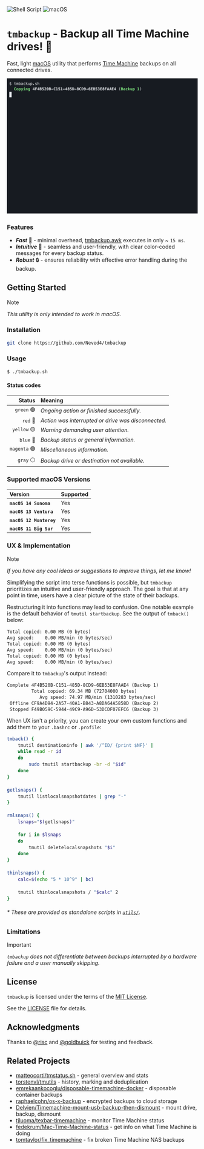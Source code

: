 ![Shell Script](https://img.shields.io/badge/Shell_Script-9DDE66?logo=gnubash&logoColor=000&style=for-the-badge)
![macOS](https://img.shields.io/badge/macOS-000000?style=for-the-badge&logo=apple&logoColor=fff)

# `tmbackup` - Backup all Time Machine drives! 🚀

Fast, light [macOS] utility that performs [Time Machine] backups on all
connected drives.

![](graphics/tmbackup.gif)

### Features

- _**Fast**_ 🚀 - minimal overhead, [tmbackup.awk](tmbackup.awk) executes in only ~ `15 ms`.
- _**Intuitive**_ 🎨 - seamless and user-friendly, with clear color-coded
  messages for every backup status.
- _**Robust**_ 🔒 - ensures reliability with effective error handling during
  the backup.

## Getting Started

> [!NOTE]
> _This utility is only intended to work in macOS._

### Installation

```sh
git clone https://github.com/Neved4/tmbackup
```

### Usage

```console
$ ./tmbackup.sh
```

#### Status codes

|      Status | Meaning                                             |
| ----------: | :-------------------------------------------------- |
|   `green` 🟢 | _Ongoing action or finished successfully._          |
|     `red` 🔴 | _Action was interrupted or drive was disconnected._ |
|  `yellow` 🟡 | _Warning demanding user attention._                 |
|    `blue` 🔵 | _Backup status or general information._             |
| `magenta` 🟣 | _Miscellaneous information._                        |
|    `gray` ⚪️ | _Backup drive or destination not available._        |

### Supported macOS Versions

| Version               | Supported |
| :-------------------- | :-------- |
| **`macOS 14 Sonoma`**   | Yes       |
| **`macOS 13 Ventura`**  | Yes       |
| **`macOS 12 Monterey`** | Yes       |
| **`macOS 11 Big Sur`**  | Yes       |

### UX & Implementation

> [!NOTE]
> _If you have any cool ideas or suggestions to improve things, let me
> know!_

Simplifying the script into terse functions is possible, but `tmbackup`
prioritizes an intuitive and user-friendly approach. The goal is that at
any point in time, users have a clear picture of the state of their
backups.

Restructuring it into functions may lead to confusion. One notable
example is the default behavior of `tmutil startbackup`. See the output of
`tmback()` below:

```log
Total copied: 0.00 MB (0 bytes)
Avg speed:    0.00 MB/min (0 bytes/sec)
Total copied: 0.00 MB (0 bytes)
Avg speed:    0.00 MB/min (0 bytes/sec)
Total copied: 0.00 MB (0 bytes)
Avg speed:    0.00 MB/min (0 bytes/sec)
```

Compare it to `tmbackup`'s output instead:
```log
Complete 4F4B520B-C151-485D-8CD9-6EB53E8FAAE4 (Backup 1)
         Total copied: 69.34 MB (72704000 bytes)
            Avg speed: 74.97 MB/min (1310283 bytes/sec)
 Offline CF9A4D94-2A57-40A1-B843-A8DA64A5858D (Backup 2)
 Stopped F49B059C-5944-49C9-A96D-53DCDF07EFC6 (Backup 3)
```

When UX isn't a priority, you can create your own custom functions
and add them to your `.bashrc` or `.profile`:
```sh
tmback() {
    tmutil destinationinfo | awk '/^ID/ {print $NF}' |
    while read -r id
    do
        sudo tmutil startbackup -br -d "$id"
    done
}

getlsnaps() {
    tmutil listlocalsnapshotdates | grep "-"
}

rmlsnaps() {
    lsnaps="$(getlsnaps)"

    for i in $lsnaps
    do
        tmutil deletelocalsnapshots "$i"
    done
}

thinlsnaps() {
    calc=$(echo "5 * 10^9" | bc)

    tmutil thinlocalsnapshots / "$calc" 2
}
```

###### * These are provided as standalone scripts in [`utils/`](utils/).

### Limitations

> [!IMPORTANT]
> _`tmbackup` does not differentiate between backups interrupted by a
> hardware failure and a user manually skipping._

## License

`tmbackup` is licensed under the terms of the [MIT License].
   
See the [LICENSE](LICENSE) file for details.

## Acknowledgments

Thanks to [@risc] and [@goldbuick] for testing and feedback.

## Related Projects

- [matteocorti/tmstatus.sh] - general overview and stats
- [torstenvl/tmutils] - history, marking and deduplication
- [emrekaankocoglu/disposable-timemachine-docker] - disposable container
  backups
- [raphaelcohn/os-x-backup] - encrypted backups to cloud storage
- [Delvien/Timemachine-mount-usb-backup-then-dismount] - mount drive,
  backup, dismount
- [tjluoma/texbar-timemachine] - monitor Time Machine status
- [fedekrum/Mac-Time-Machine-status] - get info on what Time Machine is
  doing
- [tomtaylor/fix_timemachine] - fix broken Time Machine NAS backups

[macOS]: https://www.apple.com/macos/
[MIT License]: https://opensource.org/license/mit/
[Time Machine]: https://support.apple.com/en-gb/guide/mac-help/mh35860/14.0/mac/14.0
[@goldbuick]: https://github.com/goldbuick
[@risc]: https://github.com/0risc

[matteocorti/tmstatus.sh]: https://github.com/matteocorti/tmstatus.sh
[torstenvl/tmutils]: https://github.com/torstenvl/tmutils
[emrekaankocoglu/disposable-timemachine-docker]: https://github.com/emrekaankocoglu/disposable-timemachine-docker
[raphaelcohn/os-x-backup]: https://github.com/raphaelcohn/os-x-backup
[Delvien/Timemachine-mount-usb-backup-then-dismount]: https://github.com/Delvien/Timemachine-mount-usb-backup-then-dismount
[tjluoma/texbar-timemachine]: https://github.com/tjluoma/textbar-timemachine
[fedekrum/Mac-Time-Machine-status]: https://github.com/fedekrum/Mac-Time-Machine-status/tree/main
[tomtaylor/fix_timemachine]: https://github.com/tomtaylor/fix_timemachine
